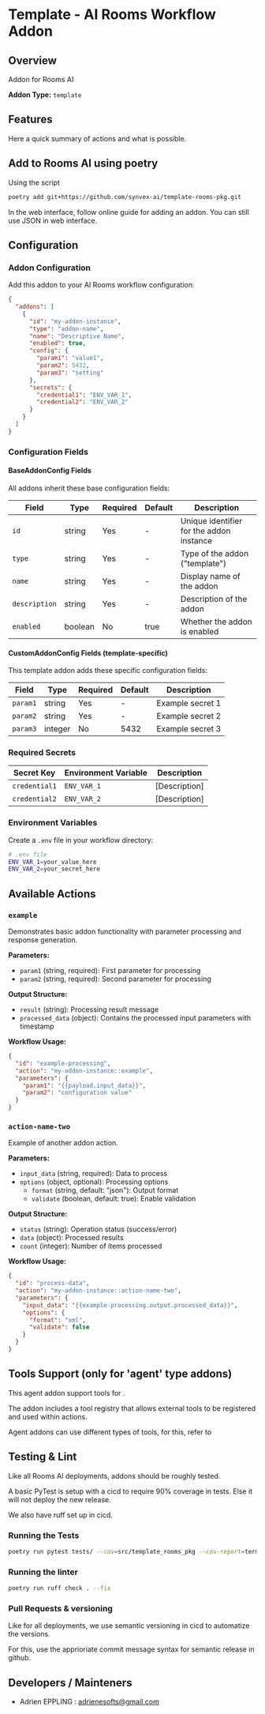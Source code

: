 # Template - AI Rooms Workflow Addon

## Overview

Addon for Rooms AI

**Addon Type:** `template` 

## Features

Here a quick summary of actions and what is possible.

## Add to Rooms AI using poetry

Using the script

```bash
poetry add git+https://github.com/synvex-ai/template-rooms-pkg.git
```

In the web interface, follow online guide for adding an addon. You can still use JSON in web interface.


## Configuration

### Addon Configuration
Add this addon to your AI Rooms workflow configuration:

```json
{
  "addons": [
    {
      "id": "my-addon-instance",
      "type": "addon-name",
      "name": "Descriptive Name",
      "enabled": true,
      "config": {
        "param1": "value1",
        "param2": 5432,
        "param3": "setting"
      },
      "secrets": {
        "credential1": "ENV_VAR_1",
        "credential2": "ENV_VAR_2"
      }
    }
  ]
}
```

### Configuration Fields

#### BaseAddonConfig Fields
All addons inherit these base configuration fields:

| Field | Type | Required | Default | Description |
|-------|------|----------|---------|-------------|
| `id` | string | Yes | - | Unique identifier for the addon instance |
| `type` | string | Yes | - | Type of the addon ("template") |
| `name` | string | Yes | - | Display name of the addon |
| `description` | string | Yes | - | Description of the addon |
| `enabled` | boolean | No | true | Whether the addon is enabled |

#### CustomAddonConfig Fields (template-specific)
This template addon adds these specific configuration fields:

| Field | Type | Required | Default | Description |
|-------|------|----------|---------|-------------|
| `param1` | string | Yes | - | Example secret 1 |
| `param2` | string | Yes | - | Example secret 2 |
| `param3` | integer | No | 5432 | Example secret 3 |

### Required Secrets

| Secret Key | Environment Variable | Description |
|------------|---------------------|-------------|
| `credential1` | `ENV_VAR_1` | [Description] |
| `credential2` | `ENV_VAR_2` | [Description] |

### Environment Variables
Create a `.env` file in your workflow directory:

```bash
# .env file
ENV_VAR_1=your_value_here
ENV_VAR_2=your_secret_here
```

## Available Actions

### `example`
Demonstrates basic addon functionality with parameter processing and response generation.

**Parameters:**
- `param1` (string, required): First parameter for processing
- `param2` (string, required): Second parameter for processing

**Output Structure:**
- `result` (string): Processing result message
- `processed_data` (object): Contains the processed input parameters with timestamp

**Workflow Usage:**
```json
{
  "id": "example-processing",
  "action": "my-addon-instance::example",
  "parameters": {
    "param1": "{{payload.input_data}}",
    "param2": "configuration value"
  }
}
```

### `action-name-two`

Example of another addon action.

**Parameters:**
- `input_data` (string, required): Data to process
- `options` (object, optional): Processing options
  - `format` (string, default: "json"): Output format
  - `validate` (boolean, default: true): Enable validation

**Output Structure:**
- `status` (string): Operation status (success/error)
- `data` (object): Processed results
- `count` (integer): Number of items processed

**Workflow Usage:**
```json
{
  "id": "process-data",
  "action": "my-addon-instance::action-name-two",
  "parameters": {
    "input_data": "{{example-processing.output.processed_data}}",
    "options": {
      "format": "xml",
      "validate": false
    }
  }
}
```

## Tools Support (only for 'agent' type addons)

This agent addon support tools for .

The addon includes a tool registry that allows external tools to be registered and used within actions.

Agent addons can use different types of tools, for this, refer to 


## Testing & Lint

Like all Rooms AI deployments, addons should be roughly tested.

A basic PyTest is setup with a cicd to require 90% coverage in tests. Else it will not deploy the new release.

We also have ruff set up in cicd.

### Running the Tests

```bash
poetry run pytest tests/ --cov=src/template_rooms_pkg --cov-report=term-missing
```

### Running the linter

```bash
poetry run ruff check . --fix
```

### Pull Requests & versioning

Like for all deployments, we use semantic versioning in cicd to automatize the versions.

For this, use the apprioriate commit message syntax for semantic release in github.


## Developers / Mainteners

- Adrien EPPLING :  [adrienesofts@gmail.com](mailto:adrienesofts@gmail.com)
